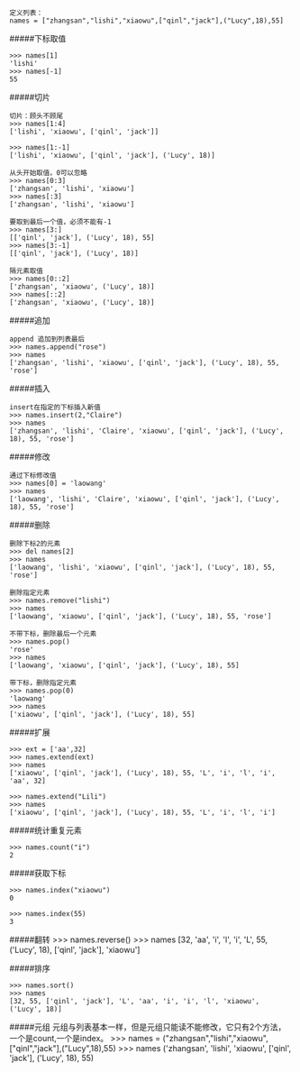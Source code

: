 
	定义列表：
	names = ["zhangsan","lishi","xiaowu",["qinl","jack"],("Lucy",18),55]

#####下标取值

	>>> names[1]  
	'lishi'
	>>> names[-1]
	55

#####切片

	切片：顾头不顾尾
	>>> names[1:4]
	['lishi', 'xiaowu', ['qinl', 'jack']]

	>>> names[1:-1]
	['lishi', 'xiaowu', ['qinl', 'jack'], ('Lucy', 18)]

	从头开始取值，0可以忽略
	>>> names[0:3]
	['zhangsan', 'lishi', 'xiaowu']
	>>> names[:3]  
	['zhangsan', 'lishi', 'xiaowu']

	要取到最后一个值，必须不能有-1
	>>> names[3:] 
	[['qinl', 'jack'], ('Lucy', 18), 55]
	>>> names[3:-1]
	[['qinl', 'jack'], ('Lucy', 18)]

	隔元素取值
	>>> names[0::2]
	['zhangsan', 'xiaowu', ('Lucy', 18)]
	>>> names[::2] 
	['zhangsan', 'xiaowu', ('Lucy', 18)]

#####追加

	append 追加到列表最后
	>>> names.append("rose")
	>>> names
	['zhangsan', 'lishi', 'xiaowu', ['qinl', 'jack'], ('Lucy', 18), 55, 'rose']

#####插入

	insert在指定的下标插入新值
	>>> names.insert(2,"Claire")
	>>> names
	['zhangsan', 'lishi', 'Claire', 'xiaowu', ['qinl', 'jack'], ('Lucy', 18), 55, 'rose']

#####修改

	通过下标修改值
	>>> names[0] = 'laowang'          
	>>> names
	['laowang', 'lishi', 'Claire', 'xiaowu', ['qinl', 'jack'], ('Lucy', 18), 55, 'rose']

#####删除

	删除下标2的元素
	>>> del names[2] 
	>>> names        
	['laowang', 'lishi', 'xiaowu', ['qinl', 'jack'], ('Lucy', 18), 55, 'rose']

	删除指定元素
	>>> names.remove("lishi")
	>>> names
	['laowang', 'xiaowu', ['qinl', 'jack'], ('Lucy', 18), 55, 'rose']

	不带下标，删除最后一个元素
	>>> names.pop() 
	'rose'
	>>> names
	['laowang', 'xiaowu', ['qinl', 'jack'], ('Lucy', 18), 55]

	带下标，删除指定元素
	>>> names.pop(0)
	'laowang'
	>>> names
	['xiaowu', ['qinl', 'jack'], ('Lucy', 18), 55]

#####扩展

	>>> ext = ['aa',32] 
	>>> names.extend(ext)
	>>> names
	['xiaowu', ['qinl', 'jack'], ('Lucy', 18), 55, 'L', 'i', 'l', 'i', 'aa', 32]

	>>> names.extend("Lili")
	>>> names
	['xiaowu', ['qinl', 'jack'], ('Lucy', 18), 55, 'L', 'i', 'l', 'i']

#####统计重复元素

	>>> names.count("i")
	2

#####获取下标

	>>> names.index("xiaowu")
	0
	
	>>> names.index(55)  
	3

#####翻转
	>>> names.reverse()
	>>> names
	[32, 'aa', 'i', 'l', 'i', 'L', 55, ('Lucy', 18), ['qinl', 'jack'], 'xiaowu']

#####排序

	>>> names.sort()
	>>> names
	[32, 55, ['qinl', 'jack'], 'L', 'aa', 'i', 'i', 'l', 'xiaowu', ('Lucy', 18)]

#####元组
	元组与列表基本一样，但是元组只能读不能修改，它只有2个方法，一个是count,一个是index。
	>>> names = ("zhangsan","lishi","xiaowu",["qinl","jack"],("Lucy",18),55)
	>>> names
	('zhangsan', 'lishi', 'xiaowu', ['qinl', 'jack'], ('Lucy', 18), 55)